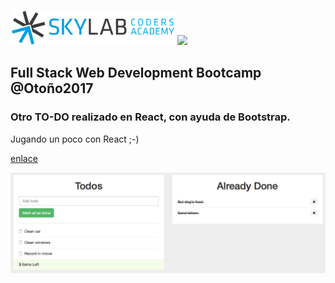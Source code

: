 [![Skylab](https://github.com/Iggy-Codes/logo-images/blob/master/logos/skylab-56.png)](http://www.skylabcoders.com/)
<a href="https://www.w3.org/"><img src="https://github.com/MarioTerron/logo-images/blob/master/logos/html5-css3-js.png" height= "56px"></a>

## Full Stack Web Development Bootcamp @Otoño2017

### Otro TO-DO realizado en React, con ayuda de Bootstrap.

Jugando un poco con React ;-)

[enlace](https://bootsnipp.com/snippets/featured/todo-example)

![screenshoot](./img/screenshoot-1.png)